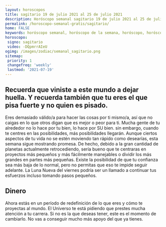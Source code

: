 ```yaml
---
layout: horoscopos
title: sagitario 19 de julio 2021 al 25 de julio 2021 
description: Horóscopo semanal sagitario 19 de julio 2021 al 25 de julio 2021. Recuerda que viniste a este mundo a dejar huella. Y recuerda también que tu eres el que pisa fuerte y no quien es pisado.
permalink: /horoscopo-semanal-gratis/sagitario/
home: FALSE
keywords: horóscopo semanal, horóscopo de la semana, horóscopo, horóscopo gratis,horóscopos, horóscopo esperanza gracia, horoscopos sagitario la semana, horóscopos gratis, Tarot, Astrologia, Zodíaco, sagitario, horoscopo gratis, semanal
horoscopo:
 signo: sagitario
 video: -DQpmrrAIeU
ogimg: /images/zodiac/semanal_sagitario.png
sitemap:
 priority: 1
 changefreq: 'weekly'
 lastmod: '2021-07-19'
---
```




## Recuerda que viniste a este mundo a dejar huella. Y recuerda también que tu eres el que pisa fuerte y no quien es pisado.

Eres demasiado válido/a para hacer las cosas por ti mismo/a, así que no caigas en lo que otros digan que es mejor o peor para ti. Mucha gente de tu alrededor no lo hace por tu bien, lo hace por SU bien. 
 sin embargo, cuando te centres en las posibilidades, más posibilidades llegarán.
Aunque ciertos aspectos de tu vida no se estén moviendo tan rápido como desearías, esta semana sigue mostrando promesa. De hecho, debido a la gran cantidad de planetas actualmente retrocediendo, sería bueno que te centraras en proyectos más pequeños y más fácilmente manejables o dividir los más grandes en partes más pequeñas. Existe la posibilidad de que tu confianza sea más baja de lo normal, pero no permitas que eso te impide seguir adelante. La Luna Nueva del viernes podría ser un llamado a continuar tus esfuerzos incluso tomando pasos pequeños.

## Dinero

Ahora estás en un período de redefinición de lo que eres y cómo te proyectas al mundo. El Universo te está pidiendo que prestes mucha atención a tu carrera. Si no es la que deseas tener, este es el momento de cambiarlo. No vas a conseguir mucho más apoyo del que ya tienes.